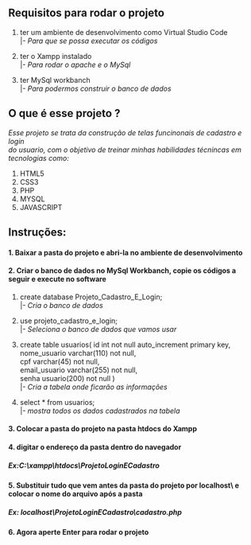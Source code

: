<h2>Requisitos para rodar o projeto</h2>

1. ter um ambiente de desenvolvimento como Virtual Studio Code <br>
    |- *Para que se possa executar os códigos*

2. ter o Xampp instalado <br>
    |- *Para rodar o apache e o MySql*

3. ter MySql workbanch <br>
    |- *Para podermos construir o banco de dados*

<h2>O que é esse projeto ?</h2>

*Esse projeto se trata da construção de telas funcinonais de cadastro e login <br> do usuario, com o objetivo de treinar minhas habilidades técnincas em <br> tecnologias como:*

 1. HTML5
 2. CSS3
 3. PHP
 4. MYSQL
 5. JAVASCRIPT

<h2>Instruções:</h2>

<h4>1. Baixar a pasta do projeto e abri-la no ambiente de desenvolvimento</h4>

<h4>2. Criar o banco de dados no MySql Workbanch, copie os códigos a seguir e execute no software</h4>

1. create database Projeto_Cadastro_E_Login; <br>
    |- *Cria o banco de dados*
2. use projeto_cadastro_e_login; <br>
    |- *Seleciona o banco de dados que vamos usar*
3. create table usuarios(
    id int not null auto_increment primary key, <br>
    nome_usuario varchar(110) not null, <br>
    cpf varchar(45) not null, <br>
    email_usuario varchar(255) not null, <br>
    senha usuario(200) not null 
) <br>
    |- *Cria a tabela onde ficarão as informações*

5. select * from usuarios; <br>
    |- *mostra todos os dados cadastrados na tabela*

<h4>3. Colocar a pasta do projeto na pasta htdocs do Xampp</h4>

<h4>4. digitar o endereço da pasta dentro do navegador</h4>
<h5>Ex:C:\xampp\htdocs\ProjetoLoginECadastro<h5>
<h4>5. Substituir tudo que vem antes da pasta do projeto por localhost\ e colocar o nome do arquivo após a pasta<h4>

<h5>Ex: localhost\ProjetoLoginECadastro\cadastro.php</h5>

<h4>6. Agora aperte Enter para rodar o projeto</h4>
